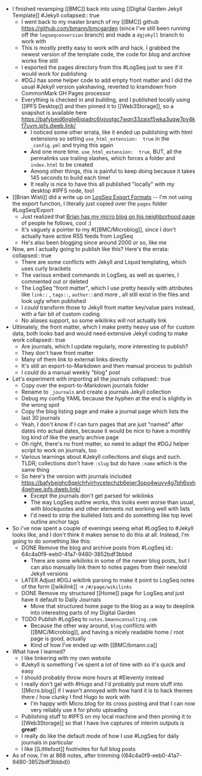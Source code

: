 - I finished revamping [[BMC]] back into using [[Digital Garden Jekyll Template]] #Jekyll
  collapsed:: true
	- I went back to my master branch of my [[BMC]] github https://github.com/bmann/bmcgarden (since I've still been running off the `logseqconversion` branch) and made a `dgjekyll` branch to work with
	- This is mostly pretty easy to work with and hack. I grabbed the newest version of the template code, the code for blog and archive works fine still
	- I exported the pages directory from this #LogSeq just to see if it would work for publishing
	- #DGJ has some helper code to add empty front matter and I did the usual #Jekyll version yakshaving, reverted to kramdown from CommonMark GH Pages processor
	- Everything is checked in and building, and I published locally using [[IPFS Desktop]] and then pinned it to [[Web3Storage]], so a snapshot is available here https://bafybeid6ngle6jqiadrc6lxjootgc7wqn33zaixf5wka3uqw7pv4kf7uym.ipfs.dweb.link/
		- I noticed some other errata, like it ended up publishing with html extensions so setting `use_html_extension:  true` in the `_config.yml` and trying this again
		- And one more time. `use_html_extension:  true`, BUT, all the permalinks use trailing slashes, which forces a folder and `index.html` to be created
		- Among other things, this is painful to keep doing because it takes 145 seconds to build each time!
		- It really is nice to have this all published "locally" with my desktop #IPFS node, too!
- [[Brian Wisti]] did a write up on [LogSeq Export Formats](https://randomgeekery.org/post/2022/03/logseqs-export-formats/) -- I'm not using the export function, I literally just copied over the `pages` folder #LogSeq/Export
	- Just realized that [Brian has my micro blog on his neighborhood page](https://randomgeekery.org/neighborhood/) of people he follows, cool :)
	- It's vaguely a pointer to my #[[BMC/Microblog]], since I don't actually have active RSS feeds from LogSeq
	- He's also been blogging since around 2000 or so, like me
- Now, am I actually going to publish like this? Here's the errata:
  collapsed:: true
	- There are some conflicts with Jekyll and Liquid templating, which uses curly brackets
	- The various embed commands in LogSeq, as well as queries, I commented out or deleted
	- The LogSeq "front matter", which I use pretty heavily with attributes like `link::` , `tags::`, `author::`and more , all still exist in the files and look ugly when published
	- I _could_ transform those to Jekyll front matter key/value pairs instead, with a fair bit of custom coding
	- No aliases support, so some wikilinks will not actually link
- Ultimately, the front matter, which I make pretty heavy use of for custom data, both looks bad and would need extensive Jekyll coding to make work
  collapsed:: true
	- Are journals, which I update regularly, more interesting to publish?
	- They don't have front matter
	- Many of them link to external links directly
	- It's still an export-to-Markdown and then manual process to publish
	- I _could_ do a manual weekly "blog" post
- Let's experiment with importing all the journals
  collapsed:: true
	- Copy over the export-to-Markdown journals folder
	- Rename to `_journals` and create a journals Jekyll collection
	- Debug my config YAML because the hyphen at the end is slightly in the wrong spot
	- Copy the blog listing page and make a journal page which lists the last 30 journals
	- Yeah, I don't know if I can turn pages that are just "named" after dates into actual dates, because it would be nice to have a monthly log kind of like the yearly archive page
	- Oh right, there's no front matter, so need to adapt the #DGJ helper script to work on journals, too
	- Various learnings about #Jekyll collections and slugs and such. TLDR; collections don't have `:slug` but do have `:name` which is the same thing
	- So here's the version with journals included https://bafybeighc6qelchfvirhycetechzb6eiwr3opo4wuvy4g7ph6vxh4qehwe.ipfs.dweb.link/
		- Except the journals don't get parsed for wikilinks
		- The way LogSeq outline works, this looks even worse than usual, with blockquotes and other elements not working well with lists
		- I'd need to strip the bulleted lists and do something like top level outline anchor tags
- So i've now spent a couple of evenings seeing what #LogSeq to #Jekyll looks like, and I don't think it makes sense to do this at all. Instead, I'm going to do something like this:
	- DONE Remove the blog and archive posts from #LogSeq
	  id:: 64c4a0f9-eeb0-41a7-9480-3852bdf3bbbd
		- There are some wikilinks in some of the newer blog posts, but I can also manually link them to notes pages from their new/old Jekyll versions
	- LATER Adjust #DGJ wikilink parsing to make it point to LogSeq notes of the form [[wikilink]] -> `/#/page/wikilinks`
	- DONE Remove my structured [[Home]] page for LogSeq and just have it default to Daily Journals
		- Move that structured home page to the blog as a way to deeplink into interesting parts of my Digital Garden
	- TODO Publish #LogSeq to `notes.bmannconsulting.com`
		- Because the other way around, `blog` conflicts with [[BMC/Microblog]], and having a nicely readable home / root page is good, actually
		- Kind of how I've ended up with [[BMC/bmann.ca]]
- What have I learned?
	- I like tinkering with my own website
	- #Jekyll is something I've spent a lot of time with so it's quick and easy
	- I should probably throw more hours at #Eleventy instead
	- I really don't gel with #Hugo and I'd probably put more stuff into [[Micro.blog]] if I wasn't annoyed with how hard it is to hack themes there / how clunky I find Hugo to work with
		- I'm happy with Micro.blog for its cross posting and that I can now very reliably use it for photo uploading
	- Publishing stuff to #IPFS on my local machine and then pinning it to [[Web3Storage]] so that I have live captures of interim outputs is **great**!
	- I really do like the default mode of how I use #LogSeq for daily journals in particular
	- I like [[Littlefoot]] footnotes for full blog posts
- As of now, I'm at 868 notes, after trimming ((64c4a0f9-eeb0-41a7-9480-3852bdf3bbbd))
-
